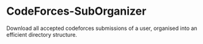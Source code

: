 # CodeForces-SubOrganizer
Download all accepted codeforces submissions of a user, organised into an efficient directory structure.

